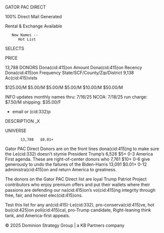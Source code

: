 GATOR PAC DIRECT

100% Direct Mail Generated

Rental & Exchange Available

       New Names --
          Hot List

SELECTS

PRICE

13,788 DONORS
     Dona(cid:415)on Amount
     Dona(cid:415)on Recency
     Dona(cid:415)on Frequency
     State/SCF/County/Zip/District
9,138 Ac(cid:415)vists

 $125.00/M
     $5.00/M
     $5.00/M
     $5.00/M
   $10.00/M
   $50.00/M

INFO
updates monthly
names thru: 7/16/25
NCOA: 7/18/25
run charge: $7.50/M
shipping:  $35.00/F
   * email or (cid:332)p

DESCRIPTION                                                                             _X

UNIVERSE

           13,788   $0.01+
Gator PAC Direct Donors are on the front lines dona(cid:415)ng to
make sure the Le(cid:332) doesn’t stymie President Trump’s                                       6,526   $5+ 0-3
America First agenda.  These are right-of-center donors who                         7,761   $10+ 0-6
give generously to undo the failures of the Biden-Harris                               13,091   $0.01+ 0-12
administra(cid:415)on and return America to greatness.

The donors on the Gator PAC Direct list are loyal Trump Patriot
Project contributors who enjoy premium oﬀers and put their
wallets where their passions are defending our na(cid:415)on’s vo(cid:415)ng
integrity through free, fair, and honest elec(cid:415)ons.

Test this list for any an(cid:415)-Le(cid:332), pro-conserva(cid:415)ve, hot bu(cid:425)on poli(cid:415)cal,
pro-Trump candidate, Right-leaning think tank, and America-ﬁrst appeals.

© 2025 Dominion Strategy Group | a KB Partners company

